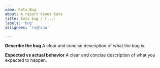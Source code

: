 ```yaml
---
name: Kata Bug
about: A report about Kata
title: kata bug / [...]
labels: 'bug'
assignees: 'rayhanw'

---
```


**Describe the bug**
A clear and concise description of what the bug is.

**Expected vs actual behavior**
A clear and concise description of what you expected to happen.
